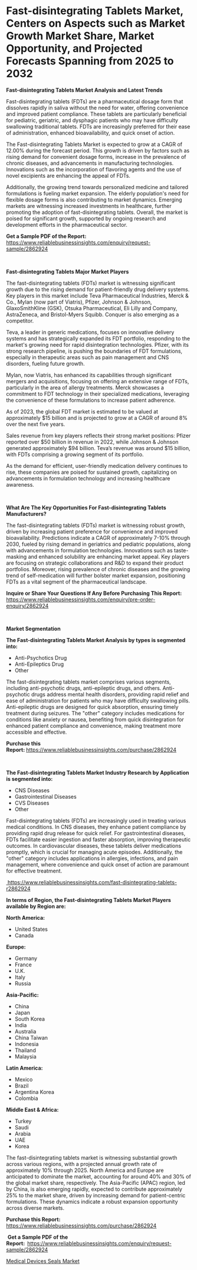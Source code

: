 <p><h1>Fast-disintegrating Tablets Market, Centers on Aspects such as Market Growth Market Share, Market Opportunity, and Projected Forecasts Spanning from 2025 to 2032</h1></p><p><strong>Fast-disintegrating Tablets Market Analysis and Latest Trends</strong></p>
<p><p>Fast-disintegrating tablets (FDTs) are a pharmaceutical dosage form that dissolves rapidly in saliva without the need for water, offering convenience and improved patient compliance. These tablets are particularly beneficial for pediatric, geriatric, and dysphagic patients who may have difficulty swallowing traditional tablets. FDTs are increasingly preferred for their ease of administration, enhanced bioavailability, and quick onset of action.</p><p>The Fast-disintegrating Tablets Market is expected to grow at a CAGR of 12.00% during the forecast period. This growth is driven by factors such as rising demand for convenient dosage forms, increase in the prevalence of chronic diseases, and advancements in manufacturing technologies. Innovations such as the incorporation of flavoring agents and the use of novel excipients are enhancing the appeal of FDTs.</p><p>Additionally, the growing trend towards personalized medicine and tailored formulations is fueling market expansion. The elderly population's need for flexible dosage forms is also contributing to market dynamics. Emerging markets are witnessing increased investments in healthcare, further promoting the adoption of fast-disintegrating tablets. Overall, the market is poised for significant growth, supported by ongoing research and development efforts in the pharmaceutical sector.</p></p>
<p><strong>Get a Sample PDF of the Report:&nbsp;</strong> <a href="https://www.reliablebusinessinsights.com/enquiry/request-sample/2862924?utm_campaign=2446&utm_medium=2&utm_source=Github&utm_content=ia&utm_term=12032025&utm_id=fast-disintegrating-tablets">https://www.reliablebusinessinsights.com/enquiry/request-sample/2862924</a></p>
<p>&nbsp;</p>
<p><strong>Fast-disintegrating Tablets Major Market Players</strong></p>
<p><p>The fast-disintegrating tablets (FDTs) market is witnessing significant growth due to the rising demand for patient-friendly drug delivery systems. Key players in this market include Teva Pharmaceutical Industries, Merck & Co., Mylan (now part of Viatris), Pfizer, Johnson & Johnson, GlaxoSmithKline (GSK), Otsuka Pharmaceutical, Eli Lilly and Company, AstraZeneca, and Bristol-Myers Squibb. Conquer is also emerging as a competitor.</p><p>Teva, a leader in generic medications, focuses on innovative delivery systems and has strategically expanded its FDT portfolio, responding to the market's growing need for rapid disintegration technologies. Pfizer, with its strong research pipeline, is pushing the boundaries of FDT formulations, especially in therapeutic areas such as pain management and CNS disorders, fueling future growth.</p><p>Mylan, now Viatris, has enhanced its capabilities through significant mergers and acquisitions, focusing on offering an extensive range of FDTs, particularly in the area of allergy treatments. Merck showcases a commitment to FDT technology in their specialized medications, leveraging the convenience of these formulations to increase patient adherence.</p><p>As of 2023, the global FDT market is estimated to be valued at approximately $15 billion and is projected to grow at a CAGR of around 8% over the next five years. </p><p>Sales revenue from key players reflects their strong market positions: Pfizer reported over $50 billion in revenue in 2022, while Johnson & Johnson generated approximately $94 billion. Teva’s revenue was around $15 billion, with FDTs comprising a growing segment of its portfolio. </p><p>As the demand for efficient, user-friendly medication delivery continues to rise, these companies are poised for sustained growth, capitalizing on advancements in formulation technology and increasing healthcare awareness.</p></p>
<p>&nbsp;</p>
<p><strong>What Are The Key Opportunities For Fast-disintegrating Tablets Manufacturers?</strong></p>
<p><p>The fast-disintegrating tablets (FDTs) market is witnessing robust growth, driven by increasing patient preference for convenience and improved bioavailability. Predictions indicate a CAGR of approximately 7-10% through 2030, fueled by rising demand in geriatrics and pediatric populations, along with advancements in formulation technologies. Innovations such as taste-masking and enhanced solubility are enhancing market appeal. Key players are focusing on strategic collaborations and R&D to expand their product portfolios. Moreover, rising prevalence of chronic diseases and the growing trend of self-medication will further bolster market expansion, positioning FDTs as a vital segment of the pharmaceutical landscape.</p></p>
<p><strong>Inquire or Share Your Questions If Any Before Purchasing This Report:</strong> <a href="https://www.reliablebusinessinsights.com/enquiry/pre-order-enquiry/2862924?utm_campaign=2446&utm_medium=2&utm_source=Github&utm_content=ia&utm_term=12032025&utm_id=fast-disintegrating-tablets">https://www.reliablebusinessinsights.com/enquiry/pre-order-enquiry/2862924</a></p>
<p>&nbsp;</p>
<p><strong>Market Segmentation</strong></p>
<p><strong>The Fast-disintegrating Tablets Market Analysis by types is segmented into:</strong></p>
<p><ul><li>Anti-Psychotics Drug</li><li>Anti-Epileptics Drug</li><li>Other</li></ul></p>
<p><p>The fast-disintegrating tablets market comprises various segments, including anti-psychotic drugs, anti-epileptic drugs, and others. Anti-psychotic drugs address mental health disorders, providing rapid relief and ease of administration for patients who may have difficulty swallowing pills. Anti-epileptic drugs are designed for quick absorption, ensuring timely treatment during seizures. The "other" category includes medications for conditions like anxiety or nausea, benefiting from quick disintegration for enhanced patient compliance and convenience, making treatment more accessible and effective.</p></p>
<p><strong>Purchase this Report:&nbsp;</strong><a href="https://www.reliablebusinessinsights.com/purchase/2862924?utm_campaign=2446&utm_medium=2&utm_source=Github&utm_content=ia&utm_term=12032025&utm_id=fast-disintegrating-tablets">https://www.reliablebusinessinsights.com/purchase/2862924</a></p>
<p>&nbsp;</p>
<p><strong>The Fast-disintegrating Tablets Market Industry Research by Application is segmented into:</strong></p>
<p><ul><li>CNS Diseases</li><li>Gastrointestinal Diseases</li><li>CVS Diseases</li><li>Other</li></ul></p>
<p><p>Fast-disintegrating tablets (FDTs) are increasingly used in treating various medical conditions. In CNS diseases, they enhance patient compliance by providing rapid drug release for quick relief. For gastrointestinal diseases, FDTs facilitate easier ingestion and faster absorption, improving therapeutic outcomes. In cardiovascular diseases, these tablets deliver medications promptly, which is crucial for managing acute episodes. Additionally, the "other" category includes applications in allergies, infections, and pain management, where convenience and quick onset of action are paramount for effective treatment.</p></p>
<p><a href="https://www.reliablebusinessinsights.com/fast-disintegrating-tablets-r2862924?utm_campaign=2446&utm_medium=2&utm_source=Github&utm_content=ia&utm_term=12032025&utm_id=fast-disintegrating-tablets">&nbsp;https://www.reliablebusinessinsights.com/fast-disintegrating-tablets-r2862924</a></p>
<p><strong>In terms of Region, the Fast-disintegrating Tablets Market Players available by Region are:</strong></p>
<p>
    <p> <strong> North America: </strong>
        <ul>
            <li>United States</li>
            <li>Canada</li>
        </ul>
        </p> 
    <p> <strong> Europe: </strong>
        <ul>
            <li>Germany</li>
            <li>France</li>
            <li>U.K.</li>
            <li>Italy</li>
            <li>Russia</li>
        </ul>
        </p> 
    <p> <strong> Asia-Pacific: </strong>
        <ul>
            <li>China</li>
            <li>Japan</li>
            <li>South Korea</li>
            <li>India</li>
            <li>Australia</li>
            <li>China Taiwan</li>
            <li>Indonesia</li>
            <li>Thailand</li>
            <li>Malaysia</li>
        </ul>
        </p> 
    <p> <strong> Latin America: </strong>
        <ul>
            <li>Mexico</li>
            <li>Brazil</li>
            <li>Argentina Korea</li>
            <li>Colombia</li>
        </ul>
        </p> 
    <p> <strong> Middle East & Africa: </strong>
        <ul>
            <li>Turkey</li>
            <li>Saudi</li>
            <li>Arabia</li>
            <li>UAE</li>
            <li>Korea</li>
        </ul>
    </p>
    </p>
<p><p>The fast-disintegrating tablets market is witnessing substantial growth across various regions, with a projected annual growth rate of approximately 10% through 2025. North America and Europe are anticipated to dominate the market, accounting for around 40% and 30% of the global market share, respectively. The Asia-Pacific (APAC) region, led by China, is also emerging rapidly, expected to contribute approximately 25% to the market share, driven by increasing demand for patient-centric formulations. These dynamics indicate a robust expansion opportunity across diverse markets.</p></p>
<p><strong>Purchase this Report: </strong><a href="https://www.reliablebusinessinsights.com/purchase/2862924?utm_campaign=2446&utm_medium=2&utm_source=Github&utm_content=ia&utm_term=12032025&utm_id=fast-disintegrating-tablets">https://www.reliablebusinessinsights.com/purchase/2862924</a></p>
<p>&nbsp;<strong>Get a Sample PDF of the Report:&nbsp;&nbsp;</strong><a href="https://www.reliablebusinessinsights.com/enquiry/request-sample/2862924?utm_campaign=2446&utm_medium=2&utm_source=Github&utm_content=ia&utm_term=12032025&utm_id=fast-disintegrating-tablets">https://www.reliablebusinessinsights.com/enquiry/request-sample/2862924</a></p>
<p><strong></strong></p>
<p><p><a href="https://github.com/stillsfloria19981/Market-Research-Report-List-1/blob/main/medical-devices-seals-market.md?utm_campaign=2446&utm_medium=2&utm_source=Github&utm_content=ia&utm_term=12032025&utm_id=fast-disintegrating-tablets">Medical Devices Seals Market</a></p></p>